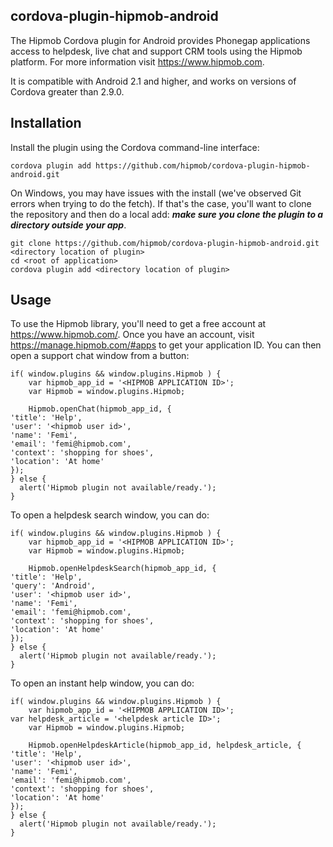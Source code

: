 cordova-plugin-hipmob-android
---------------------------
The Hipmob Cordova plugin for Android provides Phonegap applications access to helpdesk, live chat and support CRM tools using the Hipmob platform. For more information visit https://www.hipmob.com.

It is compatible with Android 2.1 and higher, and works on versions of Cordova greater than 2.9.0.

Installation
---------------------------
Install the plugin using the Cordova command-line interface:

    cordova plugin add https://github.com/hipmob/cordova-plugin-hipmob-android.git

On Windows, you may have issues with the install (we've observed Git errors when trying to do the fetch). If that's the case, you'll want to clone the repository and then do a local add: ***make sure you clone the plugin to a directory outside your app***.

    git clone https://github.com/hipmob/cordova-plugin-hipmob-android.git <directory location of plugin>
    cd <root of application>
    cordova plugin add <directory location of plugin>

Usage
---------------------------
To use the Hipmob library, you'll need to get a free account at https://www.hipmob.com/. Once you have an account, visit https://manage.hipmob.com/#apps to get your application ID. You can then open a support chat window from a button:

    if( window.plugins && window.plugins.Hipmob ) {
        var hipmob_app_id = '<HIPMOB APPLICATION ID>';
        var Hipmob = window.plugins.Hipmob;
    
        Hipmob.openChat(hipmob_app_id, {
	'title': 'Help',
	'user': '<hipmob user id>',
	'name': 'Femi',
	'email': 'femi@hipmob.com',
	'context': 'shopping for shoes',
	'location': 'At home'
	});
    } else {
      alert('Hipmob plugin not available/ready.');
    }

To open a helpdesk search window, you can do:

    if( window.plugins && window.plugins.Hipmob ) {
        var hipmob_app_id = '<HIPMOB APPLICATION ID>';
        var Hipmob = window.plugins.Hipmob;
    
        Hipmob.openHelpdeskSearch(hipmob_app_id, {
	'title': 'Help',
	'query': 'Android',
	'user': '<hipmob user id>',
	'name': 'Femi',
	'email': 'femi@hipmob.com',
	'context': 'shopping for shoes',
	'location': 'At home'
	});
    } else {
      alert('Hipmob plugin not available/ready.');
    }
    
To open an instant help window, you can do:

    if( window.plugins && window.plugins.Hipmob ) {
        var hipmob_app_id = '<HIPMOB APPLICATION ID>';
	var helpdesk_article = '<helpdesk article ID>';
        var Hipmob = window.plugins.Hipmob;
    
        Hipmob.openHelpdeskArticle(hipmob_app_id, helpdesk_article, {
	'title': 'Help',
	'user': '<hipmob user id>',
	'name': 'Femi',
	'email': 'femi@hipmob.com',
	'context': 'shopping for shoes',
	'location': 'At home'
	});
    } else {
      alert('Hipmob plugin not available/ready.');
    }